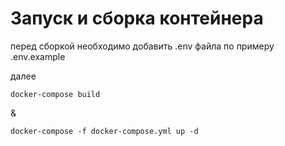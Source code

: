# Запуск и сборка контейнера

перед сборкой необходимо добавить .env файла по примеру .env.example

далее

`docker-compose build` 

&

`docker-compose -f docker-compose.yml up -d`


